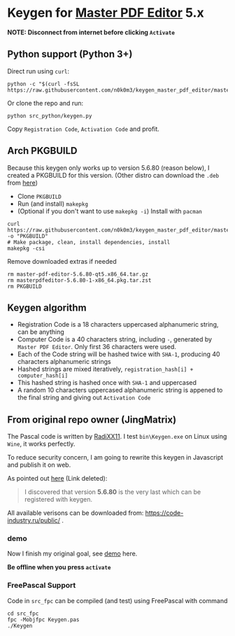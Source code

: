 # Keygen for [Master PDF Editor](https://code-industry.net/masterpdfeditor/) 5.x

**NOTE: Disconnect from internet before clicking `Activate`**

## Python support (Python 3+)
Direct run using `curl`:
```
python -c "$(curl -fsSL https://raw.githubusercontent.com/n0k0m3/keygen_master_pdf_editor/master/src_python/keygen.py)"
```
Or clone the repo and run:
```
python src_python/keygen.py
```
Copy `Registration Code`, `Activation Code` and profit.
## Arch PKGBUILD
Because this keygen only works up to version 5.6.80 (reason below), I created a PKGBUILD for this version.
(Other distro can download the `.deb` from [here](https://code-industry.ru/public/))

- Clone `PKGBUILD`
- Run (and install) `makepkg`
- (Optional if you don't want to use `makepkg -i`) Install with `pacman`
```
curl https://raw.githubusercontent.com/n0k0m3/keygen_master_pdf_editor/master/PKGBUILD -o "PKGBUILD"
# Make package, clean, install dependencies, install
makepkg -csi
```
Remove downloaded extras if needed
```
rm master-pdf-editor-5.6.80-qt5.x86_64.tar.gz
rm masterpdfeditor-5.6.80-1-x86_64.pkg.tar.zst
rm PKGBUILD
```

## Keygen algorithm

- Registration Code is a 18 characters uppercased alphanumeric string, can be anything  
- Computer Code is a 40 characters string, including `-`, generated by `Master PDF Editor`. Only first 36 characters were used.
- Each of the Code string will be hashed twice with `SHA-1`, producing 40 characters alphanumeric strings
- Hashed strings are mixed iteratively, `registration_hash[i] + computer_hash[i]`
- This hashed string is hashed once with `SHA-1` and uppercased
- A random 10 characters uppercased alphanumeric string is appened to the final string and giving out `Activation Code`

## From original repo owner (JingMatrix)

The Pascal code is written by [RadiXX11](https://radixx11rce2.blogspot.com/p/source-code.html). I test `bin\Keygen.exe` on Linux using `Wine`, it works perfectly.

To reduce security concern, I am going to rewrite this keygen in Javascript and publish it on web.

As pointed out [here](https://aur.archlinux.org/packages/masterpdfeditor-libs-included/) (Link deleted):

> I discovered that version **5.6.80** is the very last which can be registered with keygen.

All available verisons can be downloaded from: https://code-industry.ru/public/ .

### demo

Now I finish my original goal, see [demo](https://jingmatrix.github.io/articles/writings/2019-12-21-Workflow/#writing-documents) here.

**Be offline when you press `activate`**

### FreePascal Support

Code in `src_fpc` can be compiled (and test) using FreePascal with command
```
cd src_fpc
fpc -Mobjfpc Keygen.pas
./Keygen
```
